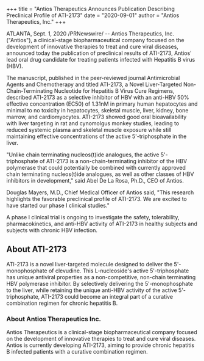+++
title = "Antios Therapeutics Announces Publication Describing Preclinical Profile of ATI-2173"
date = "2020-09-01"
author = "Antios Therapeutics, Inc."
+++

ATLANTA, Sept. 1, 2020 /PRNewswire/ -- Antios Therapeutics, Inc. ("Antios"), a clinical-stage biopharmaceutical company focused on the development of innovative therapies to treat and cure viral diseases, announced today the publication of preclinical results of ATI-2173, Antios' lead oral drug candidate for treating patients infected with Hepatitis B virus (HBV).

The manuscript, published in the peer-reviewed journal Antimicrobial Agents and Chemotherapy and titled ATI-2173, a Novel Liver-Targeted Non-Chain-Terminating Nucleotide for Hepatitis B Virus Cure Regimens, described ATI-2173 as a selective inhibitor of HBV with an anti-HBV 50% effective concentration (EC50) of 1.31nM in primary human hepatocytes and minimal to no toxicity in hepatocytes, skeletal muscle, liver, kidney, bone marrow, and cardiomyocytes. ATI-2173 showed good oral bioavailability with liver targeting in rat and cynomolgus monkey studies, leading to reduced systemic plasma and skeletal muscle exposure while still maintaining effective concentrations of the active 5'-triphosphate in the liver.

"Unlike chain terminating nucleos(t)ide analogues, the active 5'-triphosphate of ATI-2173 is a non-chain-terminating inhibitor of the HBV polymerase that could potentially be combined with currently approved chain terminating nucleos(t)ide analogues, as well as other classes of HBV inhibitors in development," said Abel De La Rosa, Ph.D., CEO of Antios.

Douglas Mayers, M.D., Chief Medical Officer of Antios said, "This research highlights the favorable preclinical profile of ATI-2173. We are excited to have started our phase I clinical studies."

A phase I clinical trial is ongoing to investigate the safety, tolerability, pharmacokinetics, and anti-HBV activity of ATI-2173 in healthy subjects and subjects with chronic HBV infection.

## About ATI-2173

ATI-2173 is a novel liver-targeted molecule designed to deliver the 5'-monophosphate of clevudine. This L-nucleoside's active 5'-triphosphate has unique antiviral properties as a non-competitive, non-chain terminating HBV polymerase inhibitor. By selectively delivering the 5'-monophosphate to the liver, while retaining the unique anti-HBV activity of the active 5'- triphosphate, ATI-2173 could become an integral part of a curative combination regimen for chronic hepatitis B.


### About Antios Therapeutics Inc.

Antios Therapeutics is a clinical-stage biopharmaceutical company focused on the development of innovative therapies to treat and cure viral diseases. Antios is currently developing ATI-2173, aiming to provide chronic hepatitis B infected patients with a curative combination regimen.



